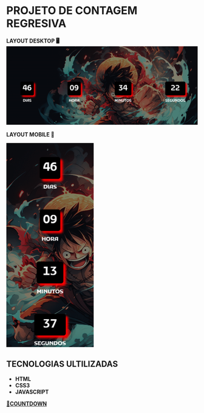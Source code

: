 # **PROJETO DE CONTAGEM REGRESIVA**

**LAYOUT DESKTOP 🖥️**
![**LAYOUT**](/assets/img/layout_desktop.png)

**LAYOUT MOBILE 📱**<br/>

![**LAYOUT MOBILE**](/assets/img/layout_mobile.png)

## **TECNOLOGIAS ULTILIZADAS**

- **HTML**
- **CSS3**
- **JAVASCRIPT**

[**🚀COUNTDOWN**](https://countdownluffy.netlify.app/)
